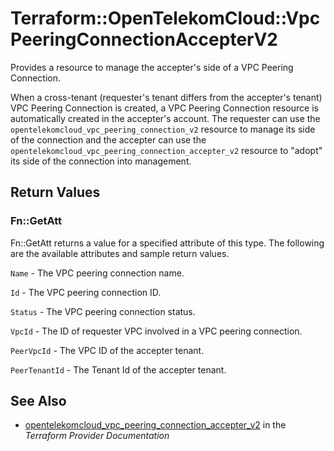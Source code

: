 # Terraform::OpenTelekomCloud::VpcPeeringConnectionAccepterV2

Provides a resource to manage the accepter's side of a VPC Peering Connection.

When a cross-tenant (requester's tenant differs from the accepter's tenant) VPC Peering Connection is created, a VPC Peering Connection resource is automatically created in the
accepter's account.
The requester can use the `opentelekomcloud_vpc_peering_connection_v2` resource to manage its side of the connection
and the accepter can use the `opentelekomcloud_vpc_peering_connection_accepter_v2` resource to "adopt" its side of the
connection into management.

## Return Values

### Fn::GetAtt

Fn::GetAtt returns a value for a specified attribute of this type. The following are the available attributes and sample return values.

`Name` - 	The VPC peering connection name.

`Id` - The VPC peering connection ID.

`Status` - The VPC peering connection status.

`VpcId` - The ID of requester VPC involved in a VPC peering connection.

`PeerVpcId` - The VPC ID of the accepter tenant.

`PeerTenantId` - The Tenant Id of the accepter tenant.

## See Also

* [opentelekomcloud_vpc_peering_connection_accepter_v2](https://www.terraform.io/docs/providers/opentelekomcloud/r/vpc_peering_connection_accepter_v2.html) in the _Terraform Provider Documentation_
